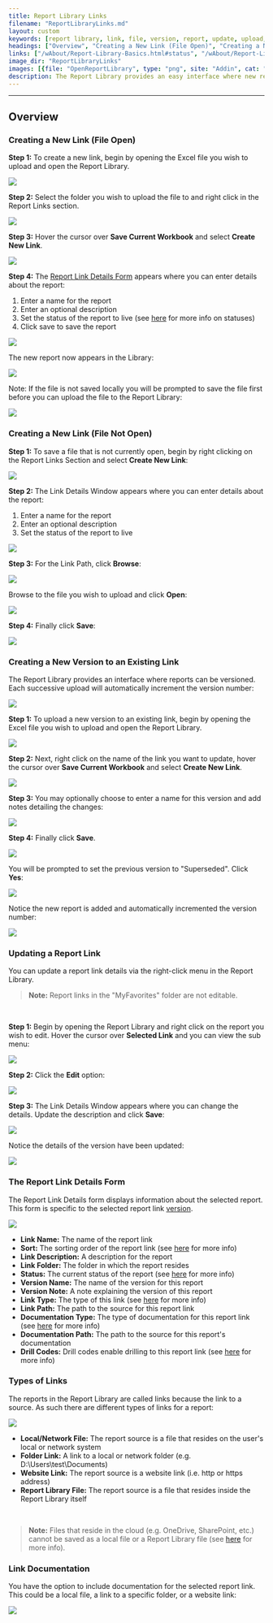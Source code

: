 ```yaml
---
title: Report Library Links
filename: "ReportLibraryLinks.md"
layout: custom
keywords: [report library, link, file, version, report, update, upload, details, documentation]
headings: ["Overview", "Creating a New Link (File Open)", "Creating a New Link (File Not Open)", "Creating a New Version to an Existing Link", "Updating a Report Link", "The Report Link Details Form", "Types of Links", "Link Documentation"]
links: ["/wAbout/Report-Library-Basics.html#status", "/wAbout/Report-Library-Basics.html#link-version-section", "/wAbout/ReportLibrarySorting.html", "/wAbout/Report-Library-Basics.html#status", "/wGetStarted/L-Drill-DrillCodes.html", "https://docs.gointerject.com/wTroubleshoot/Cloud-File.html"]
image_dir: "ReportLibraryLinks"
images: [{file: "OpenReportLibrary", type: "png", site: "Addin", cat: "Report Library", sub: "", report: "", ribbon: "Simple", config: ""}, {file: "RightClick", type: "png", site: "Addin", cat: "Report Library", sub: "", report: "", ribbon: "", config: ""}, {file: "CreateNewLink", type: "png", site: "Addin", cat: "Report Library", sub: "", report: "", ribbon: "", config: ""}, {file: "CreateNewLinkSave", type: "png", site: "Addin", cat: "Report Library", sub: "Details", report: "Customer Aging", ribbon: "", config: ""}, {file: "NewLinkCreated", type: "png", site: "Addin", cat: "Report Library", sub: "", report: "Customer Aging", ribbon: "", config: ""}, {file: "SaveFileExplorer", type: "png", site: "Windows", cat: "Explorer", sub: "Explorer", report: "", ribbon: "", config: ""}, {file: "CreateNewLinkFileClosed", type: "png", site: "Addin", cat: "Report Library", sub: "", report: "Customer Aging", ribbon: "", config: ""}, {file: "CreateNewLinkFileClosedSave", type: "png", site: "Addin", cat: "Report Library", sub: "Details", report: "Customer Aging", ribbon: "", config: ""}, {file: "LinkPathBrowseClick", type: "png", site: "Addin", cat: "Report Library", sub: "Details", report: "", ribbon: "", config: ""}, {file: "LinkPathBrowseExplorer", type: "png", site: "Windows", cat: "Explorer", sub: "Explorer", report: "", ribbon: "", config: ""}, {file: "ClickSave", type: "png", site: "Addin", cat: "Report Library", sub: "Details", report: "", ribbon: "", config: ""}, {file: "Versions", type: "png", site: "Addin", cat: "Report Library", sub: "", report: "", ribbon: "", config: ""}, {file: "OpenReportLibraryUpdateLink", type: "png", site: "Addin", cat: "Report Library", sub: "", report: "Customer Aging", ribbon: "Simple", config: ""}, {file: "CreateNewVersionClick", type: "png", site: "Addin", cat: "Report Library", sub: "", report: "Customer Aging", ribbon: "", config: ""}, {file: "VersionInfo", type: "png", site: "Addin", cat: "Report Library", sub: "Details", report: "", ribbon: "", config: ""}, {file: "ClickSave", type: "png", site: "Addin", cat: "Report Library", sub: "Details", report: "", ribbon: "", config: ""}, {file: "Overwriting", type: "png", site: "Addin", cat: "Popup", sub: "Overwriting", report: "", ribbon: "", config: ""}, {file: "LinkVersionWindow", type: "png", site: "Addin", cat: "Report Library", sub: "", report: "Customer Aging", ribbon: "", config: ""}, {file: "SelectedLinkMenu", type: "png", site: "Addin", cat: "Report Library", sub: "", report: "Customer Aging", ribbon: "", config: ""}, {file: "EditVersionClick", type: "png", site: "Addin", cat: "Report Library", sub: "Right Click Menu", report: "Customer Aging", ribbon: "", config: ""}, {file: "EditVersionDetails", type: "png", site: "Addin", cat: "Report Library", sub: "Details", report: "Customer Aging", ribbon: "", config: ""}, {file: "EditVersionCompleted", type: "png", site: "Addin", cat: "Report Library", sub: "", report: "Customer Aging", ribbon: "", config: ""}, {file: "ReportLinkDetails", type: "png", site: "Addin", cat: "Report Library", sub: "Details", report: "Customer Aging", ribbon: "", config: ""}, {file: "ReportLinkTypes", type: "png", site: "Addin", cat: "Report Library", sub: "Details", report: "", ribbon: "", config: ""}, {file: "DocumentationTypes", type: "png", site: "Addin", cat: "Report Library", sub: "Details", report: "", ribbon: "", config: ""}]
description: The Report Library provides an easy interface where new reports can be uploaded, existing reports can be updated, and details and documentation about the report can be added.
---
```

* * *

## Overview

### Creating a New Link (File Open)

**Step 1:** To create a new link, begin by opening the Excel file you wish to upload and open the Report Library.

![](/images/ReportLibraryLinks/OpenReportLibrary.png)
<br>

**Step 2:** Select the folder you wish to upload the file to and right click in the Report Links section.

![](/images/ReportLibraryLinks/RightClick.png)
<br>

**Step 3:** Hover the cursor over **Save Current Workbook** and select **Create New Link**.

![](/images/ReportLibraryLinks/CreateNewLink.png)
<br>

**Step 4:** The [Report Link Details Form](#report-link-details-form) appears where you can enter details about the report:

1. Enter a name for the report
2. Enter an optional description
3. Set the status of the report to live (see [here](/wAbout/Report-Library-Basics.html#status) for more info on statuses)
4. Click save to save the report

![](/images/ReportLibraryLinks/CreateNewLinkSave.png)
<br>

The new report now appears in the Library:

![](/images/ReportLibraryLinks/NewLinkCreated.png)
<br>

Note: If the file is not saved locally you will be prompted to save the file first before you can upload the file to the Report Library:

![](/images/ReportLibraryLinks/SaveFileExplorer.png)
<br>

### Creating a New Link (File Not Open)

**Step 1:** To save a file that is not currently open, begin by right clicking on the Report Links Section and select **Create New Link**:

![](/images/ReportLibraryLinks/CreateNewLinkFileClosed.png)
<br>

**Step 2:** The Link Details Window appears where you can enter details about the report:

1. Enter a name for the report
2. Enter an optional description
3. Set the status of the report to live

![](/images/ReportLibraryLinks/CreateNewLinkFileClosedSave.png)
<br>

**Step 3:** For the Link Path, click **Browse**:

![](/images/ReportLibraryLinks/LinkPathBrowseClick.png)
<br>

Browse to the file you wish to upload and click **Open**:

![](/images/ReportLibraryLinks/LinkPathBrowseExplorer.png)
<br>

**Step 4:** Finally click **Save**:

![](/images/ReportLibraryLinks/ClickSave.png)
<br>

### Creating a New Version to an Existing Link

The Report Library provides an interface where reports can be versioned. Each successive upload will automatically increment the version number:

![](/images/ReportLibraryLinks/Versions.png)
<br>

**Step 1:** To upload a new version to an existing link, begin by opening the Excel file you wish to upload and open the Report Library.

![](/images/ReportLibraryLinks/OpenReportLibraryUpdateLink.png)
<br>

**Step 2:** Next, right click on the name of the link you want to update, hover the cursor over **Save Current Workbook** and select **Create New Link**.

![](/images/ReportLibraryLinks/CreateNewVersionClick.png)
<br>

**Step 3:** You may optionally choose to enter a name for this version and add notes detailing the changes:

![](/images/ReportLibraryLinks/VersionInfo.png)
<br>

**Step 4:** Finally click **Save**.

![](/images/ReportLibraryLinks/ClickSave.png)
<br>

You will be prompted to set the previous version to "Superseded". Click **Yes**:

![](/images/ReportLibraryLinks/Overwriting.png)
<br>

Notice the new report is added and automatically incremented the version number:

![](/images/ReportLibraryLinks/LinkVersionWindow.png)
<br>

### Updating a Report Link

You can update a report link details via the right-click menu in the Report Library.

<blockquote class=highlight_note>
<b>Note:</b> Report links in the "MyFavorites" folder are not editable.
</blockquote>
<br>

**Step 1:** Begin by opening the Report Library and right click on the report you wish to edit. Hover the cursor over **Selected Link** and you can view the sub menu:

![](/images/ReportLibraryLinks/SelectedLinkMenu.png)
<br>

**Step 2:** Click the **Edit** option:

![](/images/ReportLibraryLinks/EditVersionClick.png)
<br>

**Step 3:** The Link Details Window appears where you can change the details. Update the description and click **Save**:

![](/images/ReportLibraryLinks/EditVersionDetails.png)
<br>

Notice the details of the version have been updated:

![](/images/ReportLibraryLinks/EditVersionCompleted.png)
<br>

### The Report Link Details Form

The Report Link Details form displays information about the selected report. This form is specific to the selected report link [version](/wAbout/Report-Library-Basics.html#link-version-section).

![](/images/ReportLibraryLinks/ReportLinkDetails.png)
<br>

* **Link Name:** The name of the report link
* **Sort:** The sorting order of the report link (see [here](/wAbout/ReportLibrarySorting.html) for more info)
* **Link Description:** A description for the report
* **Link Folder:** The folder in which the report resides
* **Status:** The current status of the report (see [here](/wAbout/Report-Library-Basics.html#status) for more info)
* **Version Name:** The name of the version for this report
* **Version Note:** A note explaining the version of this report
* **Link Type:** The type of this link (see [here](#types-of-links) for more info)
* **Link Path:** The path to the source for this report link
* **Documentation Type:** The type of documentation for this report link (see [here](#link-documentation) for more info)
* **Documentation Path:** The path to the source for this report's documentation
* **Drill Codes:** Drill codes enable drilling to this report link (see [here](/wGetStarted/L-Drill-DrillCodes.html) for more info)

### Types of Links

The reports in the Report Library are called links because the link to a source. As such there are different types of links for a report:

![](/images/ReportLibraryLinks/ReportLinkTypes.png)
<br>

* **Local/Network File:** The report source is a file that resides on the user's local or network system
* **Folder Link:** A link to a local or network folder (e.g. D:\Users\test\Documents)
* **Website Link:** The report source is a website link (i.e. http or https address)
* **Report Library File:** The report source is a file that resides inside the Report Library itself

<br>

<blockquote class=highlight_note>
<b>Note:</b> Files that reside in the cloud (e.g. OneDrive, SharePoint, etc.) cannot be saved as a local file or a Report Library file (see <a href="https://docs.gointerject.com/wTroubleshoot/Cloud-File.html">here</a> for more info).
</blockquote>

### Link Documentation

You have the option to include documentation for the selected report link. This could be a local file, a link to a specific folder, or a website link:

![](/images/ReportLibraryLinks/DocumentationTypes.png)
<br>
